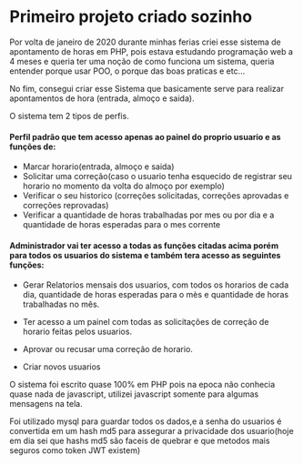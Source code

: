 # Primeiro projeto criado sozinho

Por volta de janeiro de 2020 durante minhas ferias criei esse sistema de apontamento de horas em PHP, pois estava estudando programação web 
a 4 meses e queria ter uma noção de como funciona um sistema, queria entender porque usar POO, o porque das boas praticas e etc...

No fim, consegui criar esse Sistema que basicamente serve para realizar apontamentos de hora (entrada, almoço e saida).

O sistema tem 2 tipos de perfis.
#### Perfil padrão que tem acesso apenas ao painel do proprio usuario e as funções de:

- Marcar horario(entrada, almoço e saida)
- Solicitar uma correção(caso o usuario tenha esquecido de registrar seu horario no momento da volta do almoço por exemplo)
- Verificar o seu historico (correções solicitadas, correções aprovadas e correções reprovadas)
- Verificar a quantidade de horas trabalhadas por mes ou por dia e a quantidade de horas esperadas para o mes corrente

#### Administrador vai ter acesso a todas as funções citadas acima porém para todos os usuarios do sistema e também tera acesso as seguintes funções:

- Gerar Relatorios mensais dos usuarios, com todos os horarios de cada dia, quantidade de horas esperadas para o mès e quantidade de horas trabalhadas no mês.

- Ter acesso a um painel com todas as solicitações de correção de horario feitas pelos usuarios.
- Aprovar ou recusar uma correção de horario.
- Criar novos usuarios

O sistema foi escrito quase 100% em PHP pois na epoca não conhecia quase nada de javascript, utilizei javascript somente para algumas mensagens na tela.

Foi utilizado mysql para guardar todos os dados,e a senha do usuarios é convertida em um hash md5 para assegurar a privacidade dos usuario(hoje em dia sei que hashs md5 são faceis de quebrar e que metodos mais seguros como token JWT existem)
